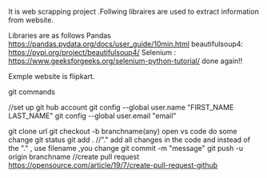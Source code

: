 It is web scrapping project .Follwing libraires are used to extract information from website.

Libraries are as follows
Pandas https://pandas.pydata.org/docs/user_guide/10min.html
beautifulsoup4:  https://pypi.org/project/beautifulsoup4/
Selenium :    https://www.geeksforgeeks.org/selenium-python-tutorial/
done again!!

Exmple website is flipkart.

git commands

//set up git hub account
git config --global user.name "FIRST_NAME LAST_NAME"
git config --global user.email "email"

git clone url
git checkout -b branchname(any)
open vs code
do some change
git status
git add . //"." add all changes in the code and instead of the "." , use filename ,you change
git commit -m "message" 
git push -u origin branchname
//create pull request
https://opensource.com/article/19/7/create-pull-request-github
